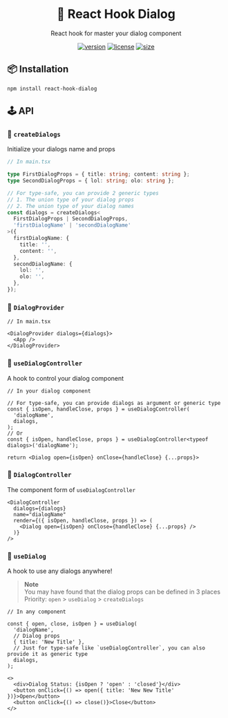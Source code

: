 <div align="center">
  <h1>💬 React Hook Dialog</h1>
  
  React hook for master your dialog component
</div>

<div align="center">

[![version](https://img.shields.io/npm/v/react-hook-dialog?style=for-the-badge)](https://www.npmjs.com/package/react-hook-dialog)
[![license](https://img.shields.io/npm/l/react-hook-dialog?style=for-the-badge)](https://github.com/jsun969/react-hook-dialog/blob/main/LICENSE)
[![size](https://img.shields.io/bundlephobia/minzip/react-hook-dialog?style=for-the-badge)](https://bundlephobia.com/result?p=react-hook-dialog)

</div>

## 📦 Installation

```bash
npm install react-hook-dialog
```

## 🕹 API

### 🔗 `createDialogs`

Initialize your dialogs name and props

```ts
// In main.tsx

type FirstDialogProps = { title: string; content: string };
type SecondDialogProps = { lol: string; olo: string };

// For type-safe, you can provide 2 generic types
// 1. The union type of your dialog props
// 2. The union type of your dialog names
const dialogs = createDialogs<
  FirstDialogProps | SecondDialogProps,
  'firstDialogName' | 'secondDialogName'
>({
  firstDialogName: {
    title: '',
    content: '',
  },
  secondDialogName: {
    lol: '',
    olo: '',
  },
});
```

### 🔗 `DialogProvider`

```tsx
// In main.tsx

<DialogProvider dialogs={dialogs}>
  <App />
</DialogProvider>
```

### 🔗 `useDialogController`

A hook to control your dialog component

```tsx
// In your dialog component

// For type-safe, you can provide dialogs as argument or generic type
const { isOpen, handleClose, props } = useDialogController(
  'dialogName',
  dialogs,
);
// Or
const { isOpen, handleClose, props } = useDialogController<typeof dialogs>('dialogName');

return <Dialog open={isOpen} onClose={handleClose} {...props}>
```

### 🔗 `DialogController`

The component form of `useDialogController`

```tsx
<DialogController
  dialogs={dialogs}
  name="dialogName"
  render={({ isOpen, handleClose, props }) => (
    <Dialog open={isOpen} onClose={handleClose} {...props} />
  )}
/>
```

### 🔗 `useDialog`

A hook to use any dialogs anywhere!

> **Note**  
> You may have found that the dialog props can be defined in 3 places  
> Priority: `open` > `useDialog` > `createDialogs`

```tsx
// In any component

const { open, close, isOpen } = useDialog(
  'dialogName',
  // Dialog props
  { title: 'New Title' },
  // Just for type-safe like `useDialogController`, you can also provide it as generic type
  dialogs,
);
```

```tsx
<>
  <div>Dialog Status: {isOpen ? 'open' : 'closed'}</div>
  <button onClick={() => open({ title: 'New New Title' })}>Open</button>
  <button onClick={() => close()}>Close</button>
</>
```
